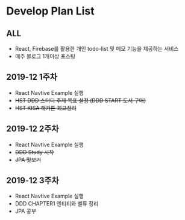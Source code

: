 # Develop Plan List

## ALL
- React, Firebase를 활용한 개인 todo-list 및 메모 기능을 제공하는 서비스
- 매주 블로그 1개이상 포스팅

## 2019-12 1주차
- React Navtive Example 실행
- ~~HST DDD 스터디 주제 목표 설정 (DDD START 도서 구매)~~
- ~~HST KISA 해커톤 회고정리~~

## 2019-12 2주차
- React Navtive Example 실행
- ~~DDD Study 시작~~
- ~~JPA 맛보기~~

## 2019-12 3주차
- React Navtive Example 실행
- DDD CHAPTER1 엔티티와 벨류 정리
- JPA 공부
